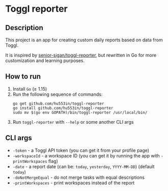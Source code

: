 # Toggl reporter

## Description

This project is an app for creating custom daily reports
based on data from Toggl.

It is inspired by
[senior-sigan/toggl-reporter](https://github.com/senior-sigan/toggl-reporter),
but rewritten in Go for more customization and learning purposes.

## How to run

1. Install `Go` (≥ 1.15)
2. Run the following sequence of commands:
    ```
    go get github.com/hu553in/toggl-reporter
    go install github.com/hu553in/toggl-reporter
    sudo mv $(go env GOPATH)/bin/toggl-reporter /usr/local/bin/
    ```
3. Run `toggl-reporter` with `--help` or some another CLI args

## CLI args

* `-token` - a Toggl API token (you can get it from your profile page)
* `-workspaceId` - a workspace ID (you can get it by running the app
with `-printWorkspaces` flag)
* `-date` - a report date (can be: `today`, `yesterday`, `YYYY-MM-DD`)
(default `today`)
* `-doNotMergeEqual` - do not merge tasks with equal descriptions
* `-printWorkspaces` - print workspaces instead of the report
